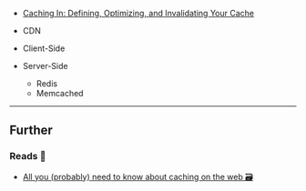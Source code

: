 - [Caching In: Defining, Optimizing, and Invalidating Your Cache](https://stack.convex.dev/caching-in)

- CDN
- Client-Side
- Server-Side
    - Redis
    - Memcached


---
## Further

### Reads 📄

- [All you (probably) need to know about caching on the web 🗃](https://dev.to/enterspeed/all-you-probably-need-to-know-about-caching-on-the-web-4loa)